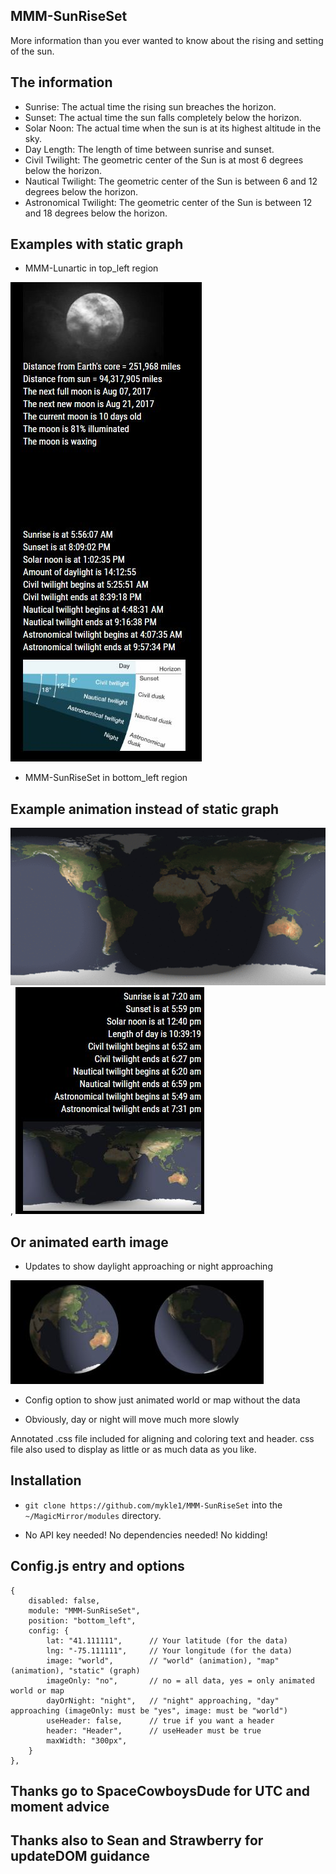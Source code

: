 ## MMM-SunRiseSet

More information than you ever wanted to know about the rising and setting of the sun.

## The information 

* Sunrise: The actual time the rising sun breaches the horizon.
* Sunset: The actual time the sun falls completely below the horizon.
* Solar Noon: The actual time when the sun is at its highest altitude in the sky.
* Day Length: The length of time between sunrise and sunset.
* Civil Twilight: The geometric center of the Sun is at most 6 degrees below the horizon.
* Nautical Twilight: The geometric center of the Sun is between 6 and 12 degrees below the horizon.
* Astronomical Twilight: The geometric center of the Sun is between 12 and 18 degrees below the horizon.

## Examples with static graph

* MMM-Lunartic in top_left region

![](pix/1.JPG)

* MMM-SunRiseSet in bottom_left region

## Example animation instead of static graph

![](pix/1.gif), ![](pix/11.JPG)

## Or animated earth image
* Updates to show daylight approaching or night approaching

![](pix/cc.JPG)

* Config option to show just animated world or map without the data

* Obviously, day or night will move much more slowly

Annotated .css file included for aligning and coloring text and header.
css file also used to display as little or as much data as you like.

## Installation

* `git clone https://github.com/mykle1/MMM-SunRiseSet` into the `~/MagicMirror/modules` directory.

* No API key needed! No dependencies needed! No kidding!


## Config.js entry and options

    {
		disabled: false,
		module: "MMM-SunRiseSet",
		position: "bottom_left",
		config: {
			lat: "41.111111",      // Your latitude (for the data)
			lng: "-75.111111",     // Your longitude (for the data)
			image: "world",        // "world" (animation), "map" (animation), "static" (graph)
			imageOnly: "no",       // no = all data, yes = only animated world or map
			dayOrNight: "night",   // "night" approaching, "day" approaching (imageOnly: must be "yes", image: must be "world") 
			useHeader: false,      // true if you want a header
			header: "Header",      // useHeader must be true
			maxWidth: "300px",
        }
    },
	

## Thanks go to SpaceCowboysDude for UTC and moment advice
## Thanks also to Sean and Strawberry for updateDOM guidance